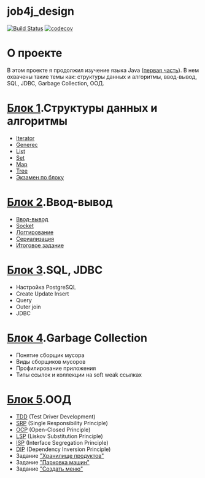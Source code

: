 # job4j_design
[![Build Status](https://travis-ci.org/KirillReal/job4j_design.svg?branch=master)](https://travis-ci.org/KirillReal/job4j_design)
[![codecov](https://codecov.io/gh/KirillReal/job4j_design/branch/master/graph/badge.svg?token=9F18W92R7F)](https://codecov.io/gh/KirillReal/job4j_design)
# О проекте
В этом проекте я продолжил изучение языка Java ([первая часть](https://github.com/KirillReal/job4j_elementary)). В нем охвачены такие темы как: cтруктуры данных и алгоритмы, ввод-вывод, SQL, JDBC, Garbage Collection, ООД.
# [Блок 1](https://github.com/KirillReal/job4j_design/tree/master/chapter_001).Структуры данных и алгоритмы
* [Iterator](https://github.com/KirillReal/job4j_design/tree/master/chapter_001/src/main/java/ru/job4j/it)
* [Generec](https://github.com/KirillReal/job4j_design/tree/master/chapter_001/src/main/java/ru/job4j/generic)
* [List](https://github.com/KirillReal/job4j_design/tree/master/chapter_001/src/main/java/ru/job4j/collection)
* [Set](https://github.com/KirillReal/job4j_design/blob/master/chapter_001/src/main/java/ru/job4j/collection/SimpleSet.java)
* [Map](https://github.com/KirillReal/job4j_design/tree/master/chapter_001/src/main/java/ru/job4j/map)
* [Tree](https://github.com/KirillReal/job4j_design/tree/master/chapter_001/src/main/java/ru/job4j/tree)
* [Экзамен по блоку](https://github.com/KirillReal/job4j_design/commit/e617f40a41664d9c95f2f191040071db4900e5b2)

# [Блок 2](https://github.com/KirillReal/job4j_design/tree/master/chapter_002).Ввод-вывод
* [Ввод-вывод](https://github.com/KirillReal/job4j_design/tree/master/chapter_002/src/main/java/ru/job4j/io)
* [Socket](https://github.com/KirillReal/job4j_design/blob/master/chapter_002/src/main/java/ru/job4j/io/EchoServer.java)
* [Логгирование](https://github.com/KirillReal/job4j_design/blob/master/chapter_002/src/main/java/ru/job4j/io/UsageLog4j.java)
* [Сериализация](https://github.com/KirillReal/job4j_design/tree/master/chapter_002/src/main/java/ru/job4j/serialization)
* [Итоговое задание](https://github.com/KirillReal/job4j_design/blob/master/chapter_002/src/main/java/ru/job4j/io/search/SearchCondition.java)

# [Блок 3](https://github.com/KirillReal/job4j_design/tree/master/chapter_003).SQL, JDBC
* Настройка PostgreSQL
* Create Update Insert
* Query
* Outer join
* JDBC


# [Блок 4](https://github.com/KirillReal/job4j_design/tree/master/chapter_004).Garbage Collection
* Понятие сборщик мусора
* Виды сборщиков мусоров
* Профилирование приложения
* Типы ссылок и коллекции на soft weak ссылках

# [Блок 5](https://github.com/KirillReal/job4j_design/tree/master/chapter_005).ООД
* [TDD](https://github.com/KirillReal/job4j_design/tree/master/chapter_005/src/main/java/ru/job4j/tdd) (Test Driver Development)
* [SRP](https://github.com/KirillReal/job4j_design/tree/master/chapter_005/src/main/java/ru/job4j/ood/srp) (Single Responsibility Principle)
* [OCP](https://github.com/KirillReal/job4j_design/tree/master/chapter_005/src/main/java/ru/job4j/ood/ocp) (Open-Closed Principle)
* [LSP](https://github.com/KirillReal/job4j_design/tree/master/chapter_005/src/main/java/ru/job4j/ood/lsp) (Liskov Substitution Principle)
* [ISP](https://github.com/KirillReal/job4j_design/tree/master/chapter_005/src/main/java/ru/job4j/ood/isp) (Interface Segregation Principle)
* [DIP](https://github.com/KirillReal/job4j_design/tree/master/chapter_005/src/main/java/ru/job4j/ood/dip) (Dependency Inversion Principle)
* Задание ["Хранилище продуктов"](https://github.com/KirillReal/job4j_design/tree/master/chapter_005/src/main/java/ru/job4j/ood/lsp)
* Задание ["Парковка машин"](https://github.com/KirillReal/job4j_design/tree/master/chapter_005/src/main/java/ru/job4j/ood/lsp/parking)
* Задание ["Создать меню"](https://github.com/KirillReal/job4j_design/tree/master/chapter_005/src/main/java/ru/job4j/ood/isp/menu)

